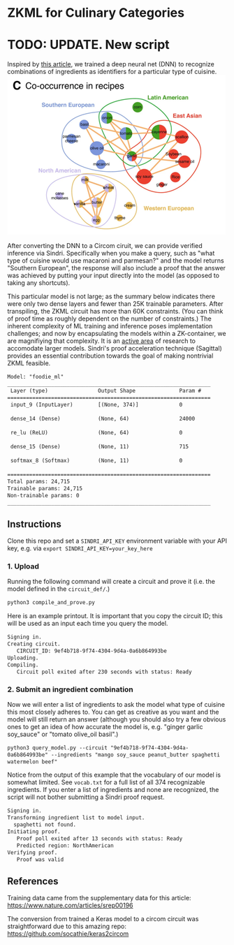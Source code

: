 # ZKML for Culinary Categories

# TODO: UPDATE. New script


Inspired by [this article](https://www.nature.com/articles/srep00196), we trained a deep neural net (DNN) to recognize combinations of ingredients as identifiers for a particular type of cuisine.  
![pair_figure](ingredient_combos.png)

After converting the DNN to a Circom ciruit, we can provide verified inference via Sindri.  Specifically when you make a query, such as "what type of cuisine would use macaroni and parmesan?" and the model returns "Southern European", the response will also include a proof that the answer was achieved by putting your input directly into the model (as opposed to taking any shortcuts).   

This particular model is not large; as the summary below indicates there were only two dense layers and fewer than 25K trainable parameters.  After transpiling, the ZKML circuit has more than 60K constraints.  (You can think of proof time as roughly dependent on the number of constraints.)  The inherent complexity of ML training and inference poses implementation challenges; and now by encapsulating the models within a ZK-container, we are magnifiying that complexity.  It is an [active area](https://github.com/worldcoin/awesome-zkml) of research to accomodate larger models.  Sindri's proof acceleration technique (Sagittal) provides an essential contribution towards the goal of making nontrivial ZKML feasible.
```
Model: "foodie_ml"
_________________________________________________________________
 Layer (type)                Output Shape              Param #   
=================================================================
 input_9 (InputLayer)        [(None, 374)]             0         
                                                                 
 dense_14 (Dense)            (None, 64)                24000     
                                                                 
 re_lu (ReLU)                (None, 64)                0         
                                                                 
 dense_15 (Dense)            (None, 11)                715       
                                                                 
 softmax_8 (Softmax)         (None, 11)                0         
                                                                 
=================================================================
Total params: 24,715
Trainable params: 24,715
Non-trainable params: 0
_________________________________________________________________
```

## Instructions

Clone this repo and set a `SINDRI_API_KEY` environment variable with your API key, e.g. via `export SINDRI_API_KEY=your_key_here`

### 1. Upload

Running the following command will create a circuit and prove it (i.e. the model defined in the `circuit_def/`.)  
```bash
python3 compile_and_prove.py
```
Here is an example printout. It is important that you copy the circuit ID; this will be used as an input each time you query the model.
```
Signing in.
Creating circuit.
   CIRCUIT_ID: 9ef4b718-9f74-4304-9d4a-0a6b864993be
Uploading.
Compiling.
   Circuit poll exited after 230 seconds with status: Ready
```

### 2. Submit an ingredient combination

Now we will enter a list of ingredients to ask the model what type of cuisine this most closely adheres to.  You can get as creative as you want and the model will still return an answer (although you should also try a few obvious ones to get an idea of how accurate the model is, e.g. "ginger garlic soy_sauce" or "tomato olive_oil basil".)
```
python3 query_model.py --circuit "9ef4b718-9f74-4304-9d4a-0a6b864993be" --ingredients "mango soy_sauce peanut_butter spaghetti watermelon beef"
```
Notice from the output of this example that the vocabulary of our model is somewhat limited.  See `vocab.txt` for a full list of all 374 recognizable ingredients.  If you enter a list of ingredients and none are recognized, the script will not bother submitting a Sindri proof request.  
```
Signing in.
Transforming ingredient list to model input.
  spaghetti not found.
Initiating proof.
   Proof poll exited after 13 seconds with status: Ready
   Predicted region: NorthAmerican
Verifying proof.
   Proof was valid
```

## References

Training data came from the supplementary data for this article: https://www.nature.com/articles/srep00196

The conversion from trained a Keras model to a circom circuit was straightforward due to this amazing repo: https://github.com/socathie/keras2circom